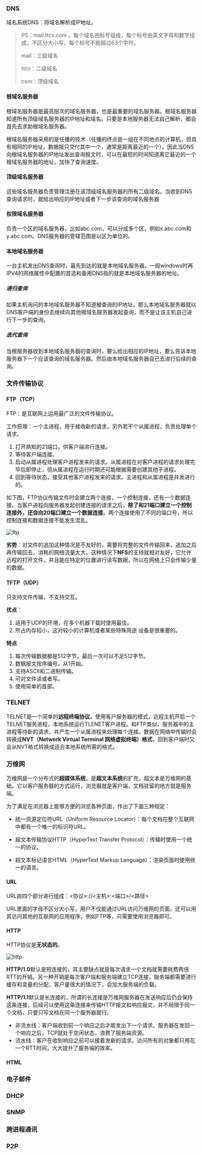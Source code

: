 ### DNS

域名系统DNS：将域名解析成IP地址。

> PS：mail.ttcv.com  ，每个域名由标号组成，每个标号由英文字母和数字组成，不区分大小写，每个标号不能超过63个字符。
>
> mail：三级域名
>
> ttcv：二级域名
>
> com：顶级域名

#### 根域名服务器

根域名服务器是最高层次的域名服务器，也是最重要的域名服务器。根域名服务器知道所有顶级域名服务器的IP地址和域名。只要是本地服务器无法自己解析，都会首先去求助根域名服务器。

根域名服务器采用的是任播的技术（任播的终点是一组在不同地点的计算机，但具有相同的IP地址，数据报只交付其中一个，通常是距离最近的一个），因此当DNS向根域名服务器的IP地址发出查询报文时，可以在最短的时间知道离它最近的一个根域名服务器的地址，加快了查询速度。

#### 顶级域名服务器

这些域名服务器负责管理注册在该顶级域名服务器的所有二级域名。当收到DNS查询请求时，就给出响应的IP地址或者下一步该查询的域名服务器

#### 权限域名服务器

负责一个区的域名服务器，比如abc.com，可以分成多个区，例如x.abc.com和y.abc.com。DNS服务器的管辖范围是以区为单位的。

#### 本地域名服务器

一台主机发出DNS查询时，最先到达的就是本地域名服务器。一般windows时再IPV4的网络属性中配置的首选和备用DNS指的就是本地域名服务器的地址。

##### 递归查询

如果主机询问的本地域名服务器不知道被查询的IP地址，那么本地域名服务器就以DNS客户端的身份去继续向其他根域名服务器发起查询，而不是让该主机自己进行下一步的查询。

##### 迭代查询

当根服务器收到本地域名服务器的查询时，要么给出相应的IP地址，要么告诉本地服务器下一个应该查询的域名服务器。然后由本地域名服务器自己去进行后续的查询。

### 文件传输协议

#### FTP（TCP）

FTP：是互联网上运用最广泛的文件传输协议。

工作原理：一个主进程，用于接收新的请求，另外若干个从属进程，负责处理单个请求。

1. 打开熟知的21端口，供客户端进行连接。
2. 等待客户端连接。
3. 启动从属进程处理客户进程发来的请求。从属进程在对客户进程的请求处理完毕后即停止，但从属进程在运行时期还可能根据需要创建其他子进程。
4. 回到等待状态，接受其他客户进程发来的请求。主进程和从属进程是并发进行的。



如下图，FTP协议传输文件时会建立两个连接，一个控制连接，还有一个数据连接。当客户进程向服务器发起创建连接的请求之后，**除了和21端口建立一个控制连接外，还会向20端口建立一个数据连接**。两个连接使用了不同的端口号，所以控制连接和数据连接不能发生混乱。

![ftp](http://images.hcyhj.cn/network/ftp.png)

**劣势**：对文件的追加这种情况是不友好的，需要将完整的文件传输回来，追加之后再传输回去，消耗的网络流量太大。这种情况下**NFS**的支持就相对友好，它允许远程的打开文件，并且能在特定的位置进行读写数据，所以在网络上只会传输少量的数据。

#### TFTP（UDP）

只支持文件传输，不支持交互。

**优点**：

1. 适用于UDP的环境，在多个机器下载时使用最佳。
2. 所占内存较小，这对较小的计算机或者某些特殊用途 设备是很重要的。

**特点**

1. 每次传输数据都是512字节，最后一次可以不足512字节。
2. 数据报文按序编号，从1开始。
3. 支持ASCII和二进制传输。
4. 可对文件读或者写。
5. 使用简单的首部。





### TELNET

TELNET是一个简单的**远程终端协议**。使用客户服务器的模式，远程主机开启一个TELNET服务进程，本地系统运行TLENET客户进程。和FTP类似，服务器中的主进程等待新的请求，并产生一个从属进程来处理每个连接。数据在网络中传输时会转换成**NVT（Network Virtual Terminal 网络虚拟终端）格式**，回到客户端时又会从NVT格式转换成适合本地系统所需的格式。



### 万维网

万维网是一个分布式的**超媒体系统**，是**超文本系统**的扩充，超文本是万维网的基础。它以客户服务器的方式运行，浏览器就是客户端，文档驻留的地方就是服务端。

为了满足在浏览器上能够方便的浏览各种页面，作出了下面三种规定：

- 统一资源定位符URL（Uniform Resource Locator）：每个文档在整个互联网中都有一个唯一的标识符URL。

- 超文本传输协议HTTP（HyperText Transfer Protocol）：传输时使用一个统一的协议。

- 超文本标记语言HTML（HyperText Markup Language）：渲染页面时使用统一的语言。

#### URL

URL由四个部分进行组成：<协议>://<主机>:<端口>/<路径>

URL里面的字母不区分大小写，用户不仅能通过URL访问万维网的页面，还可以用其访问其他的互联网的应用程序，例如FTP等，只需要使用浏览器即可。

#### HTTP

HTTP协议是**无状态的**。

![http](http://images.hcyhj.cn/network/http.png)



**HTTP/1.0**默认是短连接的，其主要缺点就是每次请求一个文档就需要耗费两倍RTT的开销。另一种开销是每次客户端和服务端建立TCP连接，服务端都需要进行缓存和变量的分配，客户量很大的情况下，会加大服务端的负载。



**HTTP/1.1**默认是长连接的，所谓的长连接是万维网服务器在发送响应后仍会保持这条连接，后续可以使用这条连接来传输HTTP报文和响应报文，并不局限于同一个文档，只要只写文档在同一个服务器就行。

- 非流水线：客户端收到前一个响应之后才能发出下一个请求。服务器在发回一个响应之后，TCP就处于空闲状态，浪费了服务端资源。
- 流水线：客户在收到响应之前可以接着发新的请求。访问所有的对象都只用花一个RTT时间，大大提升了服务端的效率。

#### HTML

### 电子邮件

### DHCP

### SNMP

### 跨进程通讯

### P2P
